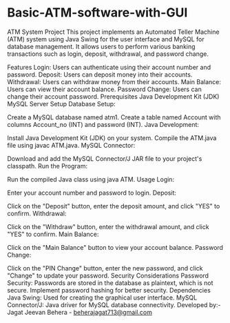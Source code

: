 # Basic-ATM-software-with-GUI
ATM System Project
This project implements an Automated Teller Machine (ATM) system using Java Swing for the user interface and MySQL for database management. It allows users to perform various banking transactions such as login, deposit, withdrawal, and password change.

Features
Login: Users can authenticate using their account number and password.
Deposit: Users can deposit money into their accounts.
Withdrawal: Users can withdraw money from their accounts.
Main Balance: Users can view their account balance.
Password Change: Users can change their account password.
Prerequisites
Java Development Kit (JDK)
MySQL Server
Setup
Database Setup:

Create a MySQL database named atm1.
Create a table named Account with columns Account_no (INT) and password (INT).
Java Development:

Install Java Development Kit (JDK) on your system.
Compile the ATM.java file using javac ATM.java.
MySQL Connector:

Download and add the MySQL Connector/J JAR file to your project's classpath.
Run the Program:

Run the compiled Java class using java ATM.
Usage
Login:

Enter your account number and password to login.
Deposit:

Click on the "Deposit" button, enter the deposit amount, and click "YES" to confirm.
Withdrawal:

Click on the "Withdraw" button, enter the withdrawal amount, and click "YES" to confirm.
Main Balance:

Click on the "Main Balance" button to view your account balance.
Password Change:

Click on the "PIN Change" button, enter the new password, and click "Change" to update your password.
Security Considerations
Password Security:
Passwords are stored in the database as plaintext, which is not secure. Implement password hashing for better security.
Dependencies
Java Swing: Used for creating the graphical user interface.
MySQL Connector/J: Java driver for MySQL database connectivity.
Developed by:-
Jagat Jeevan Behera - beherajagat713@gmail.com
